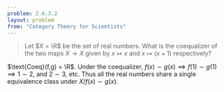 ```yaml
---
problem: 2.6.3.2 
layout: problem
from: "Category Theory for Scientists"
---
```


> Let $X = \R$ be the set of real numbers. What is the coequalizer of the two
> maps $X \to X$ given by $x \mapsto x$ and $x \mapsto (x+1)$ respectively?

$\text{Coeq}(f,g) = \R$. Under the coequalizer, $f(x)\sim g(x) \implies f(1)\sim
g(1) \implies 1 \sim 2$, and $2\sim 3$, etc. Thus all the real numbers share a
single equivalence class under $X / f(x)\sim g(x)$.
